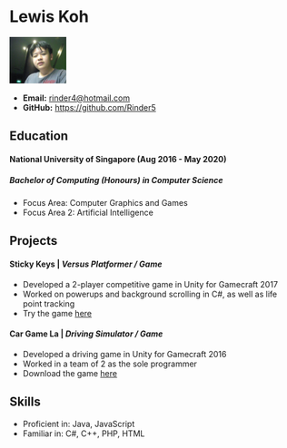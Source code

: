 # Lewis Koh

<img src="lewisKoh.jpg" width="100" /><br>
- **Email:** rinder4@hotmail.com  
- **GitHub:** <https://github.com/Rinder5>

## Education

#### National University of Singapore (Aug 2016 - May 2020)
##### Bachelor of Computing (Honours) in Computer Science
* Focus Area: Computer Graphics and Games
* Focus Area 2: Artificial Intelligence

## Projects

#### Sticky Keys | *Versus Platformer / Game*
* Developed a 2-player competitive game in Unity for Gamecraft 2017
* Worked on powerups and background scrolling in C#, as well as life point tracking
* Try the game [here](https://zy-ang.itch.io/sticky-keys)

#### Car Game La | *Driving Simulator / Game*
* Developed a driving game in Unity for Gamecraft 2016
* Worked in a team of 2 as the sole programmer
* Download the game [here](https://rinder5.itch.io/car-game-la)

## Skills

* Proficient in: Java, JavaScript
* Familiar in: C#, C++, PHP, HTML
